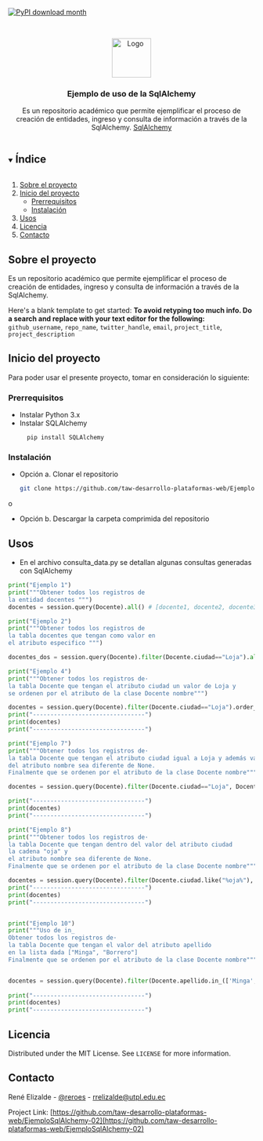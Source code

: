 <!--
*** Se usa como template - https://github.com/othneildrew/Best-README-Template
-->


[![PyPI download month](https://img.shields.io/pypi/dm/sqlalchemy.svg)](https://pypi.python.org/pypi/sqlalchemy/)



<!-- PROJECT LOGO -->
<br />
<p align="center">
  <a href="https://github.com/taw-desarrollo-plataformas-web/EjemploSqlAlchemy-02">
    <img src="https://www.sqlalchemy.org/img/sqla_logo.png" alt="Logo" width="80" height="80">
  </a>

  <h3 align="center">Ejemplo de uso de la SqlAlchemy</h3>

  <p align="center">
Es un repositorio académico que permite ejemplificar el proceso de creación de entidades, ingreso y consulta de información a través de la SqlAlchemy. 
 <a href="https://www.sqlalchemy.org/">SqlAlchemy</a>
    <br />
  </p>
</p>



<!-- TABLE OF CONTENTS -->
<details open="open">
  <summary><h2 style="display: inline-block">Índice</h2></summary>
  <ol>
    <li>
      <a href="#sobre-el-proyecto">Sobre el proyecto</a>
     </li>
    <li>
      <a href="#Inicio-del-proyecto">Inicio del proyecto</a>
      <ul>
        <li><a href="#prerrequisitos">Prerrequisitos</a></li>
        <li><a href="#instalacion">Instalación</a></li>
      </ul>
    </li>
    <li><a href="#usos">Usos</a></li>
    <li><a href="#licencia">Licencia</a></li>
    <li><a href="#contacto">Contacto</a></li>
  </ol>
</details>



<!-- ABOUT THE PROJECT -->
## Sobre el proyecto

Es un repositorio académico que permite ejemplificar el proceso de creación de entidades, ingreso y consulta de información a través de la SqlAlchemy.

Here's a blank template to get started:
**To avoid retyping too much info. Do a search and replace with your text editor for the following:**
`github_username`, `repo_name`, `twitter_handle`, `email`, `project_title`, `project_description`


<!-- GETTING STARTED -->
## Inicio del proyecto

Para poder usar el presente proyecto, tomar en consideración lo siguiente:

### Prerrequisitos

* Instalar Python 3.x
* Instalar SQLAlchemy
  ```
  	pip install SQLAlchemy
  ```

### Instalación

* Opción a. Clonar el repositorio
   ```sh
   git clone https://github.com/taw-desarrollo-plataformas-web/EjemploSqlAlchemy-02
   ```
o

* Opción b. Descargar la carpeta comprimida del repositorio


<!-- USAGE EXAMPLES -->
## Usos

* En el archivo consulta_data.py se detallan algunas consultas generadas con SqlAlchemy

```python
print("Ejemplo 1")
print("""Obtener todos los registros de 
la entidad docentes """)
docentes = session.query(Docente).all() # [docente1, docente2, docente3]
```

```python
print("Ejemplo 2")
print("""Obtener todos los registros de 
la tabla docentes que tengan como valor en 
el atributo especifico """)

docentes_dos = session.query(Docente).filter(Docente.ciudad=="Loja").all()

```
```python
print("Ejemplo 4")
print("""Obtener todos los registros de·
la tabla Docente que tengan el atributo ciudad un valor de Loja y 
se ordenen por el atributo de la clase Docente nombre""")

docentes = session.query(Docente).filter(Docente.ciudad=="Loja").order_by(Docente.nombre).all()
print("--------------------------------")
print(docentes)
print("--------------------------------")
```

```python
print("Ejemplo 7")
print("""Obtener todos los registros de·
la tabla Docente que tengan el atributo ciudad igual a Loja y además valor 
del atributo nombre sea diferente de None. 
Finalmente que se ordenen por el atributo de la clase Docente nombre""")

docentes = session.query(Docente).filter(Docente.ciudad=="Loja", Docente.nombre!=None).order_by(Docente.nombre).all() 

print("--------------------------------")
print(docentes)
print("--------------------------------")
```

``` python
print("Ejemplo 8")
print("""Obtener todos los registros de·
la tabla Docente que tengan dentro del valor del atributo ciudad  
la cadena "oja" y 
el atributo nombre sea diferente de None. 
Finalmente que se ordenen por el atributo de la clase Docente nombre""")

docentes = session.query(Docente).filter(Docente.ciudad.like("%oja%"), Docente.nombre!=None).order_by(Docente.nombre).all() 
print("--------------------------------")
print(docentes)
print("--------------------------------")
```

```python

print("Ejemplo 10")
print("""Uso de in_
Obtener todos los registros de·
la tabla Docente que tengan el valor del atributo apellido  
en la lista dada ["Minga", "Borrero"]
Finalmente que se ordenen por el atributo de la clase Docente nombre""")


docentes = session.query(Docente).filter(Docente.apellido.in_(['Minga', 'Borrero', "Elizalde"])).order_by(Docente.nombre).all()
 
print("--------------------------------")
print(docentes)
print("--------------------------------")


```

<!-- LICENSE -->
## Licencia

Distributed under the MIT License. See `LICENSE` for more information.



<!-- CONTACT -->
## Contacto

René Elizalde - [@reroes](https://twitter.com/reroes) - rrelizalde@utpl.edu.ec

Project Link: [https://github.com/taw-desarrollo-plataformas-web/EjemploSqlAlchemy-02](https://github.com/taw-desarrollo-plataformas-web/EjemploSqlAlchemy-02)


